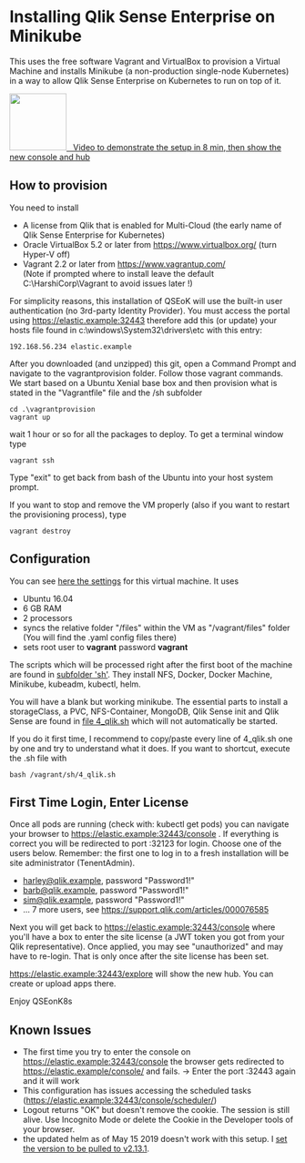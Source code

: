  # Installing Qlik Sense Enterprise on Minikube
 
 This uses the free software Vagrant and VirtualBox to provision a Virtual Machine and installs Minikube (a non-production single-node Kubernetes) in a way to allow Qlik Sense Enterprise on Kubernetes to run on top of it. 
 
<a href="https://www.youtube.com/watch?v=dhQowB_Q9xU"><img src="https://upload.wikimedia.org/wikipedia/commons/thumb/b/b8/YouTube_Logo_2017.svg/200px-YouTube_Logo_2017.svg.png" width="100"/> &nbsp; Video to demonstrate the setup in 8 min, then show the new console and hub</a>

 ## How to provision 

You need to install 

 - A license from Qlik that is enabled for Multi-Cloud (the early name of Qlik Sense Enterprise for Kubernetes)
 - Oracle VirtualBox 5.2 or later from https://www.virtualbox.org/ (turn Hyper-V off)
 - Vagrant 2.2 or later from https://www.vagrantup.com/ <br/>(Note if prompted where to install leave the default C:\HarshiCorp\Vagrant to avoid issues later !)

For simplicity reasons, this installation of QSEoK will use the built-in user authentication (no 3rd-party Identity Provider). 
You must access the portal using https://elastic.example:32443 therefore add this (or update) your hosts file found in c:\windows\System32\drivers\etc with this entry:
```
192.168.56.234 elastic.example
```
After you downloaded (and unzipped) this git, open a Command Prompt and navigate to the vagrantprovision folder.
Follow those vagrant commands. We start based on a Ubuntu Xenial base box and then provision what is stated in the "Vagrantfile" 
file and the /sh subfolder
``` 
cd .\vagrantprovision
vagrant up
```
wait 1 hour or so for all the packages to deploy. To get a terminal window type
```
vagrant ssh
```
Type "exit" to get back from bash of the Ubuntu into your host system prompt.

If you want to stop and remove the VM properly (also if you want to restart the provisioning process), type
```
vagrant destroy
```

 ## Configuration

You can see <a href="https://github.com/ChristofSchwarz/qs_on_Kubernetes/blob/master/vagrantprovision/Vagrantfile">here the settings</a> for this virtual machine. It uses 
 * Ubuntu 16.04
 * 6 GB RAM
 * 2 processors
 * syncs the relative folder "/files" within the VM as "/vagrant/files" folder (You will find the .yaml config files there) 
 * sets root user to __vagrant__ password __vagrant__

The scripts which will be processed right after the first boot of the machine are found in <a href="https://github.com/ChristofSchwarz/qs_on_Kubernetes/tree/master/vagrantprovision/sh">subfolder 'sh'</a>. They install NFS, Docker, Docker Machine, Minikube, kubeadm, kubectl, helm.

You will have a blank but working minikube. The essential parts to install a storageClass, a PVC, NFS-Container, MongoDB, Qlik Sense init and Qlik Sense are found in <a href="https://github.com/ChristofSchwarz/qs_on_Kubernetes/blob/master/vagrantprovision/sh/4_qlik.sh">file 4_qlik.sh</a> which will not automatically be started. 

If you do it first time, I recommend to copy/paste every line of 4_qlik.sh one by one and try to understand what it does. If you want to shortcut, execute the .sh file with 
```
bash /vagrant/sh/4_qlik.sh
```
 ## First Time Login, Enter License
 
Once all pods are running (check with: kubectl get pods) you can navigate your browser to https://elastic.example:32443/console . If everything is correct you will be redirected to port :32123 for login. Choose one of the users below. Remember: the first one to log in to a fresh installation will be site administrator (TenentAdmin). 
  
 * harley@qlik.example, password "Password1!"
 * barb@qlik.example, password "Password1!"
 * sim@qlik.example, password "Password1!"	
 * ... 7 more users, see https://support.qlik.com/articles/000076585

Next you will get back to https://elastic.example:32443/console where you'll have a box to enter the site license (a JWT token you got from your Qlik representative). Once applied, you may see "unauthorized" and may have to re-login. That is only once after the site license has been set. 

https://elastic.example:32443/explore will show the new hub. You can create or upload apps there.

Enjoy QSEonK8s

 ## Known Issues
 
 - The first time you try to enter the console on https://elastic.example:32443/console the browser gets redirected to https://elastic.example/console/ and fails. -> Enter the port :32443 again and it will work
 - This configuration has issues accessing the scheduled tasks (https://elastic.example:32443/console/scheduler/)
 - Logout returns "OK" but doesn't remove the cookie. The session is still alive. Use Incognito Mode or delete the Cookie in the Developer tools of your browser.
 - the updated helm as of May 15 2019 doesn't work with this setup. I <a href="https://github.com/ChristofSchwarz/qs_on_Kubernetes/blob/master/vagrantprovision/sh/3_minikube.sh">set the version to be pulled to v2.13.1</a>.

